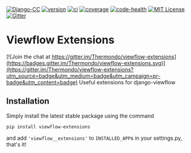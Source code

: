 [![Django-CC](https://img.shields.io/badge/Django-CC-ee66dd.svg)](https://github.com/codingjoe/django-cc)
[![version](https://img.shields.io/pypi/v/viewflow-extensions.svg)](https://pypi.python.org/pypi/viewflow-extensions/)
[![ci](https://api.travis-ci.org/Thermondo/viewflow-extensions.svg?branch=master)](https://travis-ci.org/Thermondo/viewflow-extensions)
[![coverage](https://coveralls.io/repos/Thermondo/viewflow-extensions/badge.svg?branch=master)](https://coveralls.io/r/Thermondo/viewflow-extensions)
[![code-health](https://landscape.io/github/Thermondo/viewflow-extensions/master/landscape.svg?style=flat)](https://landscape.io/github/Thermondo/viewflow-extensions/master)
[![MIT License](https://img.shields.io/badge/license-MIT-blue.svg)](LICENSE)
[![Gitter](https://badges.gitter.im/Join%20Chat.svg)](https://gitter.im/Thermondo/viewflow-extensions?utm_source=badge&utm_medium=badge&utm_campaign=pr-badge&utm_content=badge)

# Viewflow Extensions

[![Join the chat at https://gitter.im/Thermondo/viewflow-extensions](https://badges.gitter.im/Thermondo/viewflow-extensions.svg)](https://gitter.im/Thermondo/viewflow-extensions?utm_source=badge&utm_medium=badge&utm_campaign=pr-badge&utm_content=badge)
Useful extensions for django-viewflow

## Installation

Simply install the latest stable package using the command

`pip install viewflow-extensions`

and add `'viewflow__extensions'` to `INSTALLED_APP`s in your settings.py, that's it!
